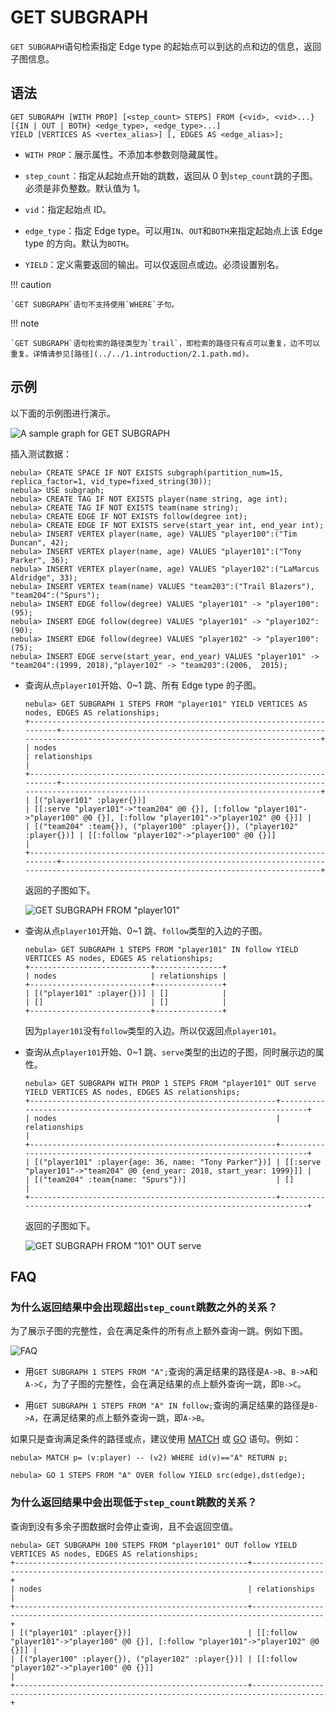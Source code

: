 # GET SUBGRAPH

`GET SUBGRAPH`语句检索指定 Edge type 的起始点可以到达的点和边的信息，返回子图信息。

## 语法

```ngql
GET SUBGRAPH [WITH PROP] [<step_count> STEPS] FROM {<vid>, <vid>...}
[{IN | OUT | BOTH} <edge_type>, <edge_type>...]
YIELD [VERTICES AS <vertex_alias>] [, EDGES AS <edge_alias>];
```

- `WITH PROP`：展示属性。不添加本参数则隐藏属性。

- `step_count`：指定从起始点开始的跳数，返回从 0 到`step_count`跳的子图。必须是非负整数。默认值为 1。

- `vid`：指定起始点 ID。

- `edge_type`：指定 Edge type。可以用`IN`、`OUT`和`BOTH`来指定起始点上该 Edge type 的方向。默认为`BOTH`。

- `YIELD`：定义需要返回的输出。可以仅返回点或边。必须设置别名。

!!! caution

    `GET SUBGRAPH`语句不支持使用`WHERE`子句。

!!! note

    `GET SUBGRAPH`语句检索的路径类型为`trail`，即检索的路径只有点可以重复，边不可以重复。详情请参见[路径](../../1.introduction/2.1.path.md)。


## 示例

以下面的示例图进行演示。

![A sample graph for GET SUBGRAPH](https://docs-cdn.nebula-graph.com.cn/figures/subgraph_2022_8_3.png)

插入测试数据：

```ngql
nebula> CREATE SPACE IF NOT EXISTS subgraph(partition_num=15, replica_factor=1, vid_type=fixed_string(30));
nebula> USE subgraph;
nebula> CREATE TAG IF NOT EXISTS player(name string, age int);
nebula> CREATE TAG IF NOT EXISTS team(name string);
nebula> CREATE EDGE IF NOT EXISTS follow(degree int);
nebula> CREATE EDGE IF NOT EXISTS serve(start_year int, end_year int);
nebula> INSERT VERTEX player(name, age) VALUES "player100":("Tim Duncan", 42);
nebula> INSERT VERTEX player(name, age) VALUES "player101":("Tony Parker", 36);
nebula> INSERT VERTEX player(name, age) VALUES "player102":("LaMarcus Aldridge", 33);
nebula> INSERT VERTEX team(name) VALUES "team203":("Trail Blazers"), "team204":("Spurs");
nebula> INSERT EDGE follow(degree) VALUES "player101" -> "player100":(95);
nebula> INSERT EDGE follow(degree) VALUES "player101" -> "player102":(90);
nebula> INSERT EDGE follow(degree) VALUES "player102" -> "player100":(75);
nebula> INSERT EDGE serve(start_year, end_year) VALUES "player101" -> "team204":(1999, 2018),"player102" -> "team203":(2006,  2015);
```

- 查询从点`player101`开始、0~1 跳、所有 Edge type 的子图。

    ```ngql
    nebula> GET SUBGRAPH 1 STEPS FROM "player101" YIELD VERTICES AS nodes, EDGES AS relationships;
    +-------------------------------------------------------------------------+-----------------------------------------------------------------------------------------------------------------------------+
    | nodes                                                                   | relationships                                                                                                               |
    +-------------------------------------------------------------------------+-----------------------------------------------------------------------------------------------------------------------------+
    | [("player101" :player{})]                                               | [[:serve "player101"->"team204" @0 {}], [:follow "player101"->"player100" @0 {}], [:follow "player101"->"player102" @0 {}]] |
    | [("team204" :team{}), ("player100" :player{}), ("player102" :player{})] | [[:follow "player102"->"player100" @0 {}]]                                                                                  |
    +-------------------------------------------------------------------------+-----------------------------------------------------------------------------------------------------------------------------+
    ```

    返回的子图如下。

    ![GET SUBGRAPH FROM "player101"](https://docs-cdn.nebula-graph.com.cn/figures/subgraph-1-22-5-7.png)

- 查询从点`player101`开始、0~1 跳、`follow`类型的入边的子图。

    ```ngql
    nebula> GET SUBGRAPH 1 STEPS FROM "player101" IN follow YIELD VERTICES AS nodes, EDGES AS relationships;
    +---------------------------+---------------+
    | nodes                     | relationships |
    +---------------------------+---------------+
    | [("player101" :player{})] | []            |
    | []                        | []            |
    +---------------------------+---------------+
    ```

    因为`player101`没有`follow`类型的入边。所以仅返回点`player101`。

- 查询从点`player101`开始、0~1 跳、`serve`类型的出边的子图，同时展示边的属性。

    ```ngql
    nebula> GET SUBGRAPH WITH PROP 1 STEPS FROM "player101" OUT serve YIELD VERTICES AS nodes, EDGES AS relationships;
    +-------------------------------------------------------+-------------------------------------------------------------------------+
    | nodes                                                 | relationships                                                           |
    +-------------------------------------------------------+-------------------------------------------------------------------------+
    | [("player101" :player{age: 36, name: "Tony Parker"})] | [[:serve "player101"->"team204" @0 {end_year: 2018, start_year: 1999}]] |
    | [("team204" :team{name: "Spurs"})]                    | []                                                                      |
    +-------------------------------------------------------+-------------------------------------------------------------------------+
    ```

    返回的子图如下。

    ![GET SUBGRAPH FROM "101" OUT serve](https://docs-cdn.nebula-graph.com.cn/figures/subgraph-2-22-5-7.png)

## FAQ

### 为什么返回结果中会出现超出`step_count`跳数之外的关系？

为了展示子图的完整性，会在满足条件的所有点上额外查询一跳。例如下图。

![FAQ](https://docs-cdn.nebula-graph.com.cn/figures/subgraph2.png)

- 用`GET SUBGRAPH 1 STEPS FROM "A";`查询的满足结果的路径是`A->B`、`B->A`和`A->C`，为了子图的完整性，会在满足结果的点上额外查询一跳，即`B->C`。

- 用`GET SUBGRAPH 1 STEPS FROM "A" IN follow;`查询的满足结果的路径是`B->A`，在满足结果的点上额外查询一跳，即`A->B`。

如果只是查询满足条件的路径或点，建议使用 [MATCH](../7.general-query-statements/2.match.md) 或 [GO](../7.general-query-statements/3.go.md) 语句。例如：

```ngql
nebula> MATCH p= (v:player) -- (v2) WHERE id(v)=="A" RETURN p;

nebula> GO 1 STEPS FROM "A" OVER follow YIELD src(edge),dst(edge);
```

### 为什么返回结果中会出现低于`step_count`跳数的关系？

查询到没有多余子图数据时会停止查询，且不会返回空值。

```ngql
nebula> GET SUBGRAPH 100 STEPS FROM "player101" OUT follow YIELD VERTICES AS nodes, EDGES AS relationships;
+----------------------------------------------------+--------------------------------------------------------------------------------------+
| nodes                                              | relationships                                                                        |
+----------------------------------------------------+--------------------------------------------------------------------------------------+
| [("player101" :player{})]                          | [[:follow "player101"->"player100" @0 {}], [:follow "player101"->"player102" @0 {}]] |
| [("player100" :player{}), ("player102" :player{})] | [[:follow "player102"->"player100" @0 {}]]                                           |
+----------------------------------------------------+--------------------------------------------------------------------------------------+
```
